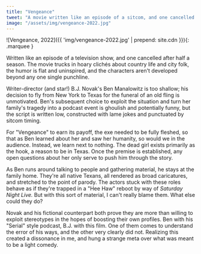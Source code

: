 ```yaml
---
title: "Vengeance"
tweet: "A movie written like an episode of a sitcom, and one cancelled after half a season" 
image: "/assets/img/vengeance-2022.jpg"
---
```


![Vengeance, 2022]({{ 'img/vengeance-2022.jpg' | prepend: site.cdn }}){: .marquee }

Written like an episode of a television show, and one cancelled after half a season. The movie trucks in hoary clichés about country life and city folk, the humor is flat and uninspired, and the characters aren't developed beyond any one single punchline. 

Writer-director (and star!) B.J. Novak's Ben Manalowitz is too shallow; his decision to fly from New York to Texas for the funeral of an old fling is unmotivated. Ben's subsequent choice to exploit the situation and turn her family's tragedy into a podcast event is ghoulish and potentially funny, but the script is written low, constructed with lame jokes and punctuated by sitcom timing. 

For "Vengeance" to earn its payoff, the exe needed to be fully fleshed, so that as Ben learned about her and saw her humanity, so would we in the audience. Instead, we learn next to nothing. The dead girl exists primarily as the hook, a reason to be in Texas. Once the premise is established, any open questions about her only serve to push him through the story.

As Ben runs around talking to people and gathering material, he stays at the family home. They're all native Texans, all rendered as broad caricatures, and stretched to the point of parody. The actors stuck with these roles behave as if they're trapped in a "Hee Haw" reboot by way of _Saturday Night Live._ But with this sort of material, I can't really blame them. What else could they do?

Novak and his fictional counterpart both prove they are more than willing to exploit stereotypes in the hopes of boosting their own profiles. Ben with his "Serial" style podcast, B.J. with this film. One of them comes to understand the error of his ways, and the other very clearly did not. Realizing this created a dissonance in me, and hung a strange meta over what was meant to be a light comedy. 